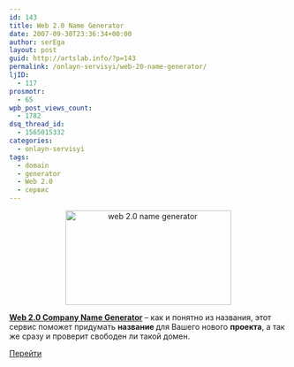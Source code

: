 ```yaml
---
id: 143
title: Web 2.0 Name Generator
date: 2007-09-30T23:36:34+00:00
author: serEga
layout: post
guid: http://artslab.info/?p=143
permalink: /onlayn-servisyi/web-20-name-generator/
ljID:
  - 117
prosmotr:
  - 65
wpb_post_views_count:
  - 1782
dsq_thread_id:
  - 1565015332
categories:
  - onlayn-servisyi
tags:
  - domain
  - generator
  - Web 2.0
  - сервис
---
```

<center>
  <a href="http://googledrive.com/host/0B9lHVSSSdxdxd0hjdUdmRzY3Tjg/web20_name_generator.jpg"><img src="http://googledrive.com/host/0B9lHVSSSdxdxd0hjdUdmRzY3Tjg/web20_name_generator-300x171.jpg" alt="web 2.0 name generator" title="web20_name_generator" width="300" height="171" class="alignnone size-medium wp-image-879" /></a>
</center>



<a href="http://www.lightsphere.com/dev/web20.html" title="name generator" target="_blank"><span style="font-weight: bold">Web 2.0 Company Name Generator</span></a> &#8211; как и понятно из названия, этот сервис поможет придумать <span style="font-weight: bold">название </span>для Вашего нового <span style="font-weight: bold">проекта</span>, а так же сразу и проверит свободен ли такой домен.

<a href="http://www.lightsphere.com/dev/web20.html" title="попробывать" target="_blank">Перейти</a>